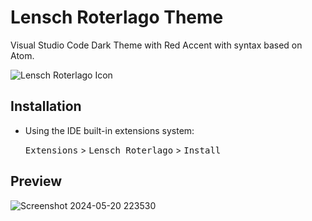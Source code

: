 # Lensch Roterlago Theme
Visual Studio Code Dark Theme with Red Accent with syntax based on Atom.

![Lensch Roterlago Icon](https://github.com/federicolencina/vscode-lensch-roterlago/assets/166924760/9063a02b-c4de-465d-8908-bcfd18595baa)

## Installation

- Using the IDE built-in extensions system:
  
  <kbd>Extensions</kbd> > <kbd>Lensch Roterlago</kbd> > <kbd>Install</kbd>

## Preview

![Screenshot 2024-05-20 223530](https://github.com/federicolencina/vscode-lensch-roterlago/assets/166924760/d747919b-cf52-483c-aded-8d5a14fd77af)
